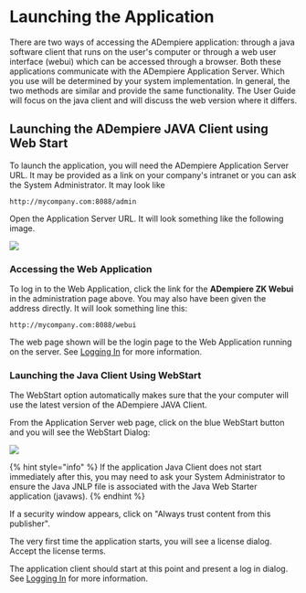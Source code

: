 # Launching the Application

There are two ways of accessing the ADempiere application: through a java software client that runs on the user's computer or through a web user interface \(webui\) which can be accessed through a browser. Both these applications communicate with the ADempiere Application Server. Which you use will be determined by your system implementation. In general, the two methods are similar and provide the same functionality. The User Guide will focus on the java client and will discuss the web version where it differs.

## Launching the ADempiere JAVA Client using Web Start

To launch the application, you will need the ADempiere Application Server URL. It may be provided as a link on your company's intranet or you can ask the System Administrator. It may look like

```text
http://mycompany.com:8088/admin
```

Open the Application Server URL. It will look something like the following image.

![](../../.gitbook/assets/image_appserver_admin-1.png)

### Accessing the Web Application

To log in to the Web Application, click the link for the **ADempiere ZK Webui** in the administration page above.  You may also have been given the address directly.  It will look something line this:

```text
http://mycompany.com:8088/webui
```

The web page shown will be the login page to the Web Application running on the server.  See [Logging In](logging-in.md) for more information.

### Launching the Java Client Using WebStart

The WebStart option automatically makes sure that the your computer will use the latest version of the ADempiere JAVA Client.

From the Application Server web page, click on the blue WebStart button and you will see the WebStart Dialog:

![](../../.gitbook/assets/webstart_download_progress.jpg)

{% hint style="info" %}
If the application Java Client does not start immediately after this, you may need to ask your System Administrator to ensure the Java JNLP file is associated with the Java Web Starter application \(javaws\).
{% endhint %}

If a security window appears, click on "Always trust content from this publisher".

The very first time the application starts, you will see a license dialog. Accept the license terms.

The application client should start at this point and present a log in dialog. See [Logging In](logging-in.md) for more information.

